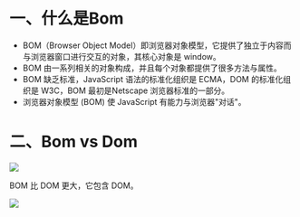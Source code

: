 # 一、什么是Bom

* BOM（Browser Object Model）即浏览器对象模型，它提供了独立于内容而与浏览器窗口进行交互的对象，其核心对象是 window。
* BOM 由一系列相关的对象构成，并且每个对象都提供了很多方法与属性。
* BOM 缺乏标准，JavaScript 语法的标准化组织是 ECMA，DOM 的标准化组织是 W3C，BOM 最初是Netscape 浏览器标准的一部分。
* 浏览器对象模型 (BOM) 使 JavaScript 有能力与浏览器"对话"。



# 二、Bom vs Dom

![](/AllFiles/JS/BOM/BOM介绍/images/001.png)



BOM 比 DOM 更大，它包含 DOM。

![](/AllFiles/JS/BOM/BOM介绍/images/002.png)